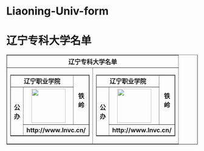 # Liaoning-Univ-form
<h1>辽宁专科大学名单</h1>
<table align=center border=1 width=100%>
<tr>
<th colspan=2 >辽宁专科大学名单</th>
</tr>
<tr>
<td>

<table border="1" align="center" width=100%>
<tr>
<td colspan=2 valign="top" align="center"><b>辽宁职业学院</b></td>
<th rowspan="2"> 铁<br>岭 </th>
</tr>
<tr>
<th rowspan=2>公<br>办</th>
<th><img width=90 src=https://bkimg.cdn.bcebos.com/pic/faf2b2119313b07e02f0ff5208d7912397dd8c1f?x-bce-process=image/format,f_auto/></th>
</tr>
<tr>
<th colspan=2>http://www.lnvc.cn/</th>
</tr>
</table>

</td>
<td>
<table border="1" align="center" width=100%>
<tr>
<td colspan=2 valign="top" align="center"><b>辽宁职业学院</b></td>
<th rowspan="2"> 铁<br>岭 </th>
</tr>
<tr>
<th rowspan=2>公<br>办</th>
<th><img width=90 src=https://bkimg.cdn.bcebos.com/pic/faf2b2119313b07e02f0ff5208d7912397dd8c1f?x-bce-process=image/format,f_auto/></th>
</tr>
<tr>
<th colspan=2>http://www.lnvc.cn/</th>
</tr>
</table>


</td>

</tr>

</table>
